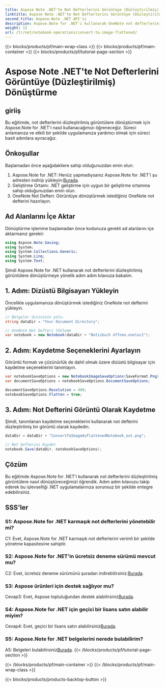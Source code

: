 ```yaml
---
title: Aspose Note .NET'te Not Defterlerini Görüntüye (Düzleştirilmiş) Dönüştürme
linktitle: Aspose Note .NET'te Not Defterlerini Görüntüye (Düzleştirilmiş) Dönüştürme
second_title: Aspose.Note .NET API'si
description: Aspose.Note for .NET'i kullanarak OneNote not defterlerini düzleştirilmiş görüntülere nasıl dönüştüreceğinizi öğrenin. Kusursuz entegrasyon için adım adım kılavuz.
weight: 12
url: /tr/net/notebook-operations/convert-to-image-flattened/
---
```


{{< blocks/products/pf/main-wrap-class >}}
{{< blocks/products/pf/main-container >}}
{{< blocks/products/pf/tutorial-page-section >}}

# Aspose Note .NET'te Not Defterlerini Görüntüye (Düzleştirilmiş) Dönüştürme

## giriiş

Bu eğitimde, not defterlerini düzleştirilmiş görüntülere dönüştürmek için Aspose.Note for .NET'i nasıl kullanacağımızı öğreneceğiz. Süreci anlamanıza ve etkili bir şekilde uygulamanıza yardımcı olmak için süreci basit adımlara ayıracağız.

## Önkoşullar

Başlamadan önce aşağıdakilere sahip olduğunuzdan emin olun:

1.  Aspose.Note for .NET: Henüz yapmadıysanız Aspose.Note for .NET'i şu adresten indirip yükleyin:[Burada](https://releases.aspose.com/note/net/).
2. Geliştirme Ortamı: .NET geliştirme için uygun bir geliştirme ortamına sahip olduğunuzdan emin olun.
3. OneNote Not Defteri: Görüntüye dönüştürmek istediğiniz OneNote not defterini hazırlayın.

## Ad Alanlarını İçe Aktar

Dönüştürme işlemine başlamadan önce kodunuza gerekli ad alanlarını içe aktarmanız gerekir:

```csharp
using Aspose.Note.Saving;
using System;
using System.Collections.Generic;
using System.Linq;
using System.Text;
```

Şimdi Aspose.Note for .NET kullanarak not defterlerini düzleştirilmiş görüntülere dönüştürmeye yönelik adım adım kılavuza bakalım.

## 1. Adım: Dizüstü Bilgisayarı Yükleyin

Öncelikle uygulamanıza dönüştürmek istediğiniz OneNote not defterini yükleyin.

```csharp
// Belgeler dizininin yolu.
string dataDir = "Your Document Directory";

// OneNote Not Defteri Yükleme
var notebook = new Notebook(dataDir + "Notizbuch öffnen.onetoc2");
```

## 2. Adım: Kaydetme Seçeneklerini Ayarlayın

Görüntü formatı ve çözünürlük de dahil olmak üzere dizüstü bilgisayar için kaydetme seçeneklerini tanımlayın.

```csharp
var notebookSaveOptions = new NotebookImageSaveOptions(SaveFormat.Png);
var documentSaveOptions = notebookSaveOptions.DocumentSaveOptions;

documentSaveOptions.Resolution = 400;
notebookSaveOptions.Flatten = true;
```

## 3. Adım: Not Defterini Görüntü Olarak Kaydetme

Şimdi, tanımlanan kaydetme seçeneklerini kullanarak not defterini düzleştirilmiş bir görüntü olarak kaydedin.

```csharp
dataDir = dataDir + "ConvertToImageAsFlattenedNotebook_out.png";

// Not Defterini Kaydet
notebook.Save(dataDir, notebookSaveOptions);
```

## Çözüm

Bu eğitimde Aspose.Note for .NET'i kullanarak not defterlerini düzleştirilmiş görüntülere nasıl dönüştüreceğimizi öğrendik. Adım adım kılavuzu takip ederek bu işlevselliği .NET uygulamalarınıza sorunsuz bir şekilde entegre edebilirsiniz.

## SSS'ler

### S1: Aspose.Note for .NET karmaşık not defterlerini yönetebilir mi?

C1: Evet, Aspose.Note for .NET karmaşık not defterlerini verimli bir şekilde yönetme kapasitesine sahiptir.

### S2: Aspose.Note for .NET'in ücretsiz deneme sürümü mevcut mu?

 C2: Evet, ücretsiz deneme sürümünü şuradan indirebilirsiniz:[Burada](https://releases.aspose.com/).

### S3: Aspose ürünleri için destek sağlıyor mu?

 Cevap3: Evet, Aspose topluluğundan destek alabilirsiniz[Burada](https://forum.aspose.com/c/note/28).

### S4: Aspose.Note for .NET için geçici bir lisans satın alabilir miyim?

 Cevap4: Evet, geçici bir lisans satın alabilirsiniz[Burada](https://purchase.aspose.com/temporary-license/).

### S5: Aspose.Note for .NET belgelerini nerede bulabilirim?

 A5: Belgeleri bulabilirsiniz[Burada](https://reference.aspose.com/note/net/).
{{< /blocks/products/pf/tutorial-page-section >}}

{{< /blocks/products/pf/main-container >}}
{{< /blocks/products/pf/main-wrap-class >}}

{{< blocks/products/products-backtop-button >}}
